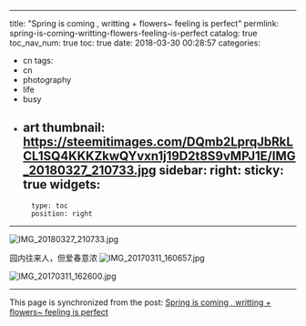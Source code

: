 
---
title: "Spring is coming , writting + flowers~  feeling is perfect"
permlink: spring-is-coming-writting-flowers-feeling-is-perfect
catalog: true
toc_nav_num: true
toc: true
date: 2018-03-30 00:28:57
categories:
- cn
tags:
- cn
- photography
- life
- busy
- art
thumbnail: https://steemitimages.com/DQmb2LprqJbRkLCL1SQ4KKKZkwQYvxn1j19D2t8S9vMPJ1E/IMG_20180327_210733.jpg
sidebar:
    right:
        sticky: true
widgets:
    -
        type: toc
        position: right
---


![IMG_20180327_210733.jpg](https://steemitimages.com/DQmb2LprqJbRkLCL1SQ4KKKZkwQYvxn1j19D2t8S9vMPJ1E/IMG_20180327_210733.jpg)

园内往来人，但爱春意浓
![IMG_20170311_160657.jpg](https://steemitimages.com/DQmPyzJDqbY7PKwhTiQev1RqpymuFsLAEaPomNZzf1cqHDV/IMG_20170311_160657.jpg)

![IMG_20170311_162600.jpg](https://steemitimages.com/DQmdZS6dQYHYSzHRokcVxYzWseW9Swb1s1vYxTjNrHRXbHx/IMG_20170311_162600.jpg)

- - -

This page is synchronized from the post: [Spring is coming , writting + flowers~  feeling is perfect](https://steemit.com/@andrewma/spring-is-coming-writting-flowers-feeling-is-perfect)
